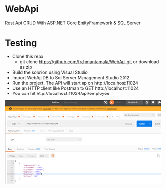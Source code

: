 # WebApi
Rest Api CRUD With ASP.NET Core EntityFramework & SQL Server 

# Testing
- Clone this repo
  - git clone https://github.com/frahmantamala/WebApi.git or download as zip
- Build the solution using Visual Studio  
- Import WebApiDB to Sql Server Management Studio 2012
- Run the project. The API will start up on http://localhost:11024
- Use an HTTP client like Postman to GET http://localhost:11024
- You can hit http://localhost:11024/api/employee

![alt text](https://raw.githubusercontent.com/frahmantamala/WebApi/master/WebApi/Content/Example.png)


